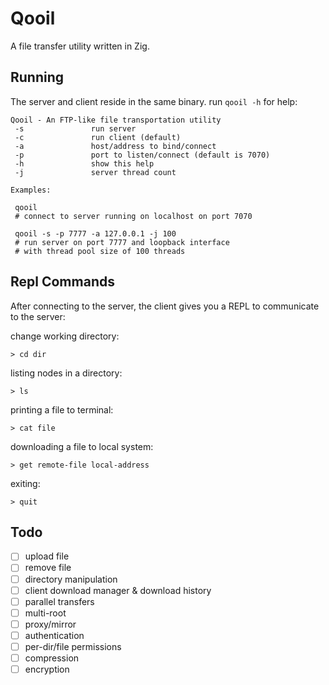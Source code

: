 # Qooil

A file transfer utility written in Zig.

## Running

The server and client reside in the same binary. run `qooil -h` for help:

```
Qooil - An FTP-like file transportation utility
 -s               run server
 -c               run client (default)
 -a               host/address to bind/connect
 -p               port to listen/connect (default is 7070)
 -h               show this help
 -j               server thread count

Examples:

 qooil
 # connect to server running on localhost on port 7070

 qooil -s -p 7777 -a 127.0.0.1 -j 100
 # run server on port 7777 and loopback interface
 # with thread pool size of 100 threads
```

## Repl Commands

After connecting to the server, the client gives you a REPL to communicate to the server:

change working directory:
```
> cd dir
```

listing nodes in a directory:
```
> ls
```

printing a file to terminal:
```
> cat file
```
downloading a file to local system:
```
> get remote-file local-address
```

exiting:
```
> quit
```

## Todo
- [ ] upload file
- [ ] remove file
- [ ] directory manipulation
- [ ] client download manager & download history
- [ ] parallel transfers
- [ ] multi-root
- [ ] proxy/mirror
- [ ] authentication
- [ ] per-dir/file permissions
- [ ] compression
- [ ] encryption